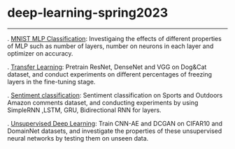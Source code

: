 # deep-learning-spring2023

----



. [MNIST MLP Classification](mnist-mlp-classification): Investigaing the effects of different properties of MLP such as number of layers, number on neurons in each layer and optimizer on accuracy.

. [Transfer Learning](transfer-learning): Pretrain ResNet, DenseNet and VGG on Dog&Cat dataset, and conduct experiments on different percentages
of freezing layers in the fine-tuning stage.

. [Sentiment classification](sentiment-classification): Sentiment classification on Sports and Outdoors Amazon comments dataset, and conducting experiments by using  SimpleRNN  ,LSTM, GRU, Bidirectional RNN for layers.

. [Unsupervised Deep Learning](unsupervised-deep-learning): Train CNN-AE and DCGAN on CIFAR10 and DomainNet datasets, and investigate the properties of these unsupervised neural networks by testing them on unseen data.

